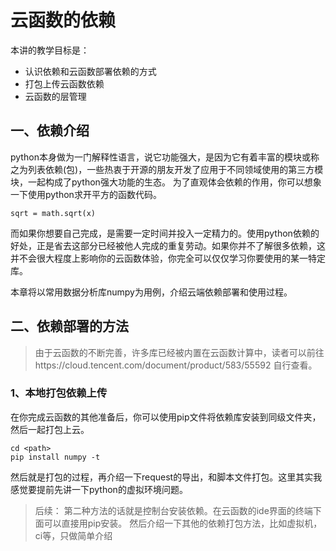 # 云函数的依赖

本讲的教学目标是：
	

 - 认识依赖和云函数部署依赖的方式
 - 打包上传云函数依赖
 - 云函数的层管理


## 一、依赖介绍

python本身做为一门解释性语言，说它功能强大，是因为它有着丰富的模块或称之为列表依赖(包)，一些热衷于开源的朋友开发了应用于不同领域使用的第三方模块，一起构成了python强大功能的生态。
为了直观体会依赖的作用，你可以想象一下使用python求开平方的函数代码。

    sqrt = math.sqrt(x)
而如果你想要自己完成，是需要一定时间并投入一定精力的。使用python依赖的好处，正是省去这部分已经被他人完成的重复劳动。如果你并不了解很多依赖，这并不会很大程度上影响你的云函数体验，你完全可以仅仅学习你要使用的某一特定库。

本章将以常用数据分析库numpy为用例，介绍云端依赖部署和使用过程。

## 二、依赖部署的方法

> 由于云函数的不断完善，许多库已经被内置在云函数计算中，读者可以前往https://cloud.tencent.com/document/product/583/55592 自行查看。

### 1、本地打包依赖上传
在你完成云函数的其他准备后，你可以使用pip文件将依赖库安装到同级文件夹，然后一起打包上云。

    cd <path>
    pip install numpy -t 



然后就是打包的过程，再介绍一下request的导出，和脚本文件打包。这里其实我感觉要提前先讲一下python的虚拟环境问题。

> 后续：
> 第二种方法的话就是控制台安装依赖。在云函数的ide界面的终端下面可以直接用pip安装。
> 然后介绍一下其他的依赖打包方法，比如虚拟机，ci等，只做简单介绍

